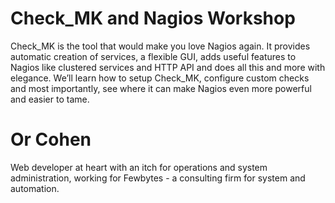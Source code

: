 Check_MK and Nagios Workshop
==========================
Check_MK is the tool that would make you love Nagios again. It provides automatic creation of services, a flexible GUI, adds useful features to Nagios like clustered services and HTTP API and does all this and more with elegance. We’ll learn how to setup Check_MK, configure custom checks and most importantly, see where it can make Nagios even more powerful and easier to tame.

Or Cohen
====================
Web developer at heart with an itch for operations and system administration, working for Fewbytes - a consulting firm for system and automation.
